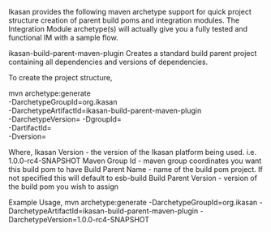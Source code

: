 Ikasan provides the following maven archetype support for quick project structure creation of parent build poms and integration modules.
The Integration Module archetype(s) will actually give you a fully tested and functional IM with a sample flow.

ikasan-build-parent-maven-plugin
Creates a standard build parent project containing all dependencies and versions of dependencies.

To create the project structure,

mvn archetype:generate \
-DarchetypeGroupId=org.ikasan \
-DarchetypeArtifactId=ikasan-build-parent-maven-plugin \
-DarchetypeVersion=<Ikasan Version>
-DgroupId=<Maven Group Id> \
-DartifactId=<Build Parent Name> \
-Dversion=<Build Parent Version>

Where,
 Ikasan Version       - the version of the Ikasan platform being used. i.e. 1.0.0-rc4-SNAPSHOT
 Maven Group Id       - maven group coordinates you want this build pom to have
 Build Parent Name    - name of the build pom project. If not specified this will default to esb-build
 Build Parent Version - version of the build pom you wish to assign
 
Example Usage,
mvn archetype:generate -DarchetypeGroupId=org.ikasan -DarchetypeArtifactId=ikasan-build-parent-maven-plugin -DarchetypeVersion=1.0.0-rc4-SNAPSHOT

